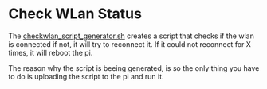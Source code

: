 # Check WLan Status

The [checkwlan_script_generator.sh](./checkwlan_script_generator.sh) creates a script that checks if the wlan is connected if not, it will try to reconnect it.
If it could not reconnect for X times, it will reboot the pi.  

The reason why the script is beeing generated, is so the only thing you have to do is uploading the script to the pi and run it.
